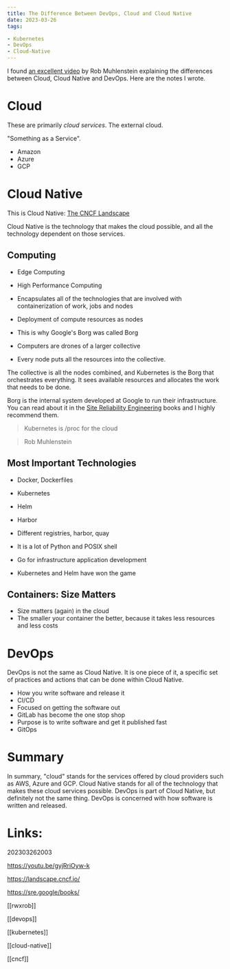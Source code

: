 ```yaml
---
title: The Difference Between DevOps, Cloud and Cloud Native
date: 2023-03-26
tags:

- Kubernetes
- DevOps
- Cloud-Native
---
```


I found [an excellent video](https://youtu.be/gyjRriOyw-k) by Rob Muhlenstein explaining the differences between Cloud, Cloud Native and DevOps. Here are the notes I wrote.

# Cloud

These are primarily *cloud services*. The external cloud. 

"Something as a Service".

* Amazon
* Azure
* GCP

# Cloud Native

This is Cloud Native: [The CNCF Landscape](https://landscape.cncf.io/)

Cloud Native is the technology that makes the cloud possible, and all the technology dependent on those services.

## Computing

* Edge Computing
* High Performance Computing

* Encapsulates all of the technologies that are involved with containerization of work, jobs and nodes
* Deployment of compute resources as nodes
* This is why Google's Borg was called Borg
* Computers are drones of a larger collective
* Every node puts all the resources into the collective. 

The collective is all the nodes combined, and Kubernetes is the Borg that orchestrates everything. It sees available resources and allocates the work that needs to be done.

Borg is the internal system developed at Google to run their infrastructure. You can read about it in the [Site Reliability Engineering](https://sre.google/books/) books and I highly recommend them.

> Kubernetes is /proc for the cloud

> Rob Muhlenstein

## Most Important Technologies

* Docker, Dockerfiles
* Kubernetes
* Helm
* Harbor
* Different registries, harbor, quay

* It is a lot of Python and POSIX shell
* Go for infrastructure application development

* Kubernetes and Helm have won the game

## Containers: Size Matters

* Size matters (again) in the cloud
* The smaller your container the better, because it takes less resources and less costs

# DevOps

DevOps is not the same as Cloud Native. It is one piece of it, a specific set of practices and actions that can be done within Cloud Native.

* How you write software and release it
* CI/CD
* Focused on getting the software out
* GitLab has become the one stop shop
* Purpose is to write software and get it published fast
* GitOps


# Summary

In summary, "cloud" stands for the services offered by cloud providers such as AWS, Azure and GCP. Cloud Native stands for all of the technology that makes these cloud services possible. DevOps is part of Cloud Native, but definitely not the same thing. DevOps is concerned with how software is written and released.

# Links:

202303262003

https://youtu.be/gyjRriOyw-k

https://landscape.cncf.io/

https://sre.google/books/

[[rwxrob]]

[[devops]]

[[kubernetes]]

[[cloud-native]]

[[cncf]]
